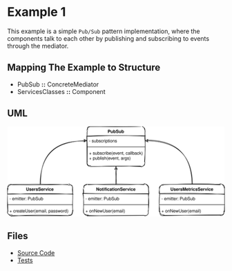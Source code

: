 # Example 1

This example is a simple `Pub/Sub` pattern implementation, where the components talk to each other by publishing and subscribing to events through the mediator.

## Mapping The Example to Structure

- PubSub **::** ConcreteMediator
- ServicesClasses **::** Component

## UML

<p align="center">
  <img alt="Example 1 UML Diagram" src="../figures/example-1.drawio.svg">
</p>

## Files

- [Source Code](index.ts)
- [Tests](index.test.ts)
